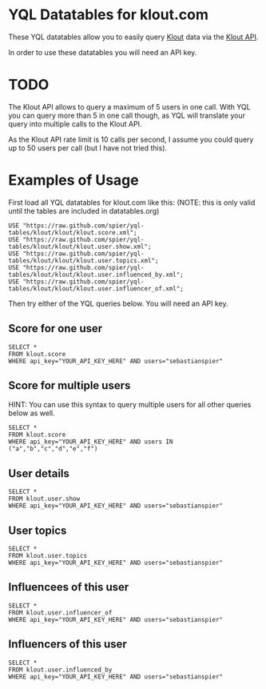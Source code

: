 # YQL Datatables for klout.com

These YQL datatables allow you to easily query [Klout][klout] data via the [Klout API][klout_api].

In order to use these datatables you will need an API key.

[klout]: http://klout.com
[klout_api]: http://developer.klout.com/docs/read/api/API

# TODO

The Klout API allows to query a maximum of 5 users in one call.
With YQL you can query more than 5 in one call though, as YQL will translate your query into multiple calls to the Klout API.

As the Klout API rate limit is 10 calls per second, I assume you could query up to 50 users per call (but I have not tried this).

# Examples of Usage

First load all YQL datatables for klout.com like this:
(NOTE: this is only valid until the tables are included in datatables.org)

	USE "https://raw.github.com/spier/yql-tables/klout/klout/klout.score.xml";
	USE "https://raw.github.com/spier/yql-tables/klout/klout/klout.user.show.xml";
	USE "https://raw.github.com/spier/yql-tables/klout/klout/klout.user.topics.xml";
	USE "https://raw.github.com/spier/yql-tables/klout/klout/klout.user.influenced_by.xml";
	USE "https://raw.github.com/spier/yql-tables/klout/klout/klout.user.influencer_of.xml";

Then try either of the YQL queries below. You will need an API key.

## Score for one user

	SELECT * 
	FROM klout.score 
	WHERE api_key="YOUR_API_KEY_HERE" AND users="sebastianspier"
	
## Score for multiple users	

HINT: You can use this syntax to query multiple users for all other queries below as well.

	SELECT * 
	FROM klout.score 
	WHERE api_key="YOUR_API_KEY_HERE" AND users IN ("a","b","c","d","e","f")
	
## User details

	SELECT * 
	FROM klout.user.show 
	WHERE api_key="YOUR_API_KEY_HERE" AND users="sebastianspier"	

## User topics

	SELECT * 
	FROM klout.user.topics 
	WHERE api_key="YOUR_API_KEY_HERE" AND users="sebastianspier"
	
## Influencees of this user

	SELECT * 
	FROM klout.user.influencer_of 
	WHERE api_key="YOUR_API_KEY_HERE" AND users="sebastianspier"

## Influencers of this user

	SELECT * 
	FROM klout.user.influenced_by 
	WHERE api_key="YOUR_API_KEY_HERE" AND users="sebastianspier"
